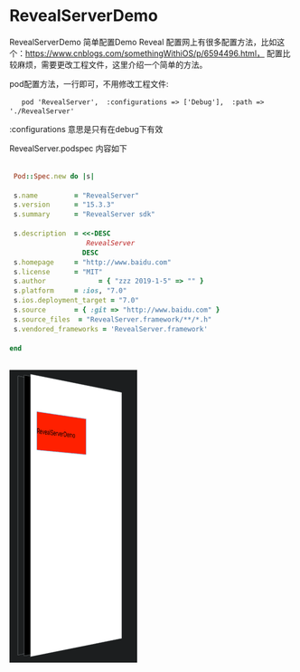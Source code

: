 # RevealServerDemo
RevealServerDemo 简单配置Demo
Reveal 配置网上有很多配置方法，比如这个：https://www.cnblogs.com/somethingWithiOS/p/6594496.html，
配置比较麻烦，需要更改工程文件，这里介绍一个简单的方法。

 pod配置方法，一行即可，不用修改工程文件:

 
```
   pod 'RevealServer',  :configurations => ['Debug'],  :path => './RevealServer'
```
 
:configurations 意思是只有在debug下有效
        
        
        
RevealServer.podspec 内容如下
        
 ```ruby
        
  Pod::Spec.new do |s|

  s.name         = "RevealServer"
  s.version      = "15.3.3"
  s.summary      = "RevealServer sdk"

  s.description  = <<-DESC
                    RevealServer
                   DESC
  s.homepage     = "http://www.baidu.com"
  s.license      = "MIT"
  s.author             = { "zzz 2019-1-5" => "" }
  s.platform     = :ios, "7.0"  
  s.ios.deployment_target = "7.0"
  s.source       = { :git => "http://www.baidu.com" }
  s.source_files  = "RevealServer.framework/**/*.h"
  s.vendored_frameworks = 'RevealServer.framework'

end
   
 ```
 
 ![](./20190107145645318.png)



